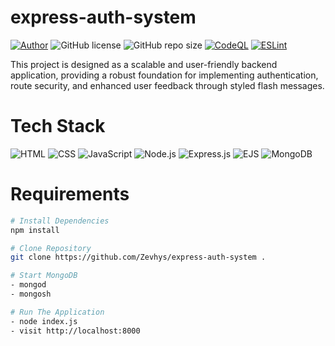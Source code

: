 # express-auth-system

[![Author](http://img.shields.io/badge/author-@Zevhys-blue.svg)](https://www.linkedin.com/in/rakha-djauhari/) ![GitHub license](https://badgen.net/github/license/Zevhys/express-auth-system) ![GitHub repo size](https://img.shields.io/github/repo-size/Zevhys/express-auth-system) [![CodeQL](https://img.shields.io/github/actions/workflow/status/Zevhys/express-auth-system/codeql.yml?label=CodeQL&logo=github)](https://github.com/Zevhys/express-auth-system/actions/workflows/codeql.yml) [![ESLint](https://img.shields.io/github/actions/workflow/status/Zevhys/express-auth-system/eslint.yml?label=ESLint&logo=eslint)](https://github.com/Zevhys/express-auth-system/actions/workflows/eslint.yml)

This project is designed as a scalable and user-friendly backend application, providing a robust foundation for implementing authentication, route security, and enhanced user feedback through styled flash messages.

# Tech Stack

![HTML](https://img.shields.io/badge/HTML-E34F26?style=flat-square&logo=html5&logoColor=ffffff)
![CSS](https://img.shields.io/badge/CSS-1572B6?style=flat-square&logo=css3&logoColor=ffffff)
![JavaScript](https://img.shields.io/badge/JavaScript-F7DF1E?style=flat-square&logo=javascript&logoColor=000000)
![Node.js](https://img.shields.io/badge/Node.js-339933?style=flat-square&logo=nodedotjs&logoColor=white)
![Express.js](https://img.shields.io/badge/Express.js-000000?style=flat-square&logo=express&logoColor=white)
![EJS](https://img.shields.io/badge/EJS-023430?style=flat-square&logo=ejs&logoColor=ffffff)
![MongoDB](https://img.shields.io/badge/MongoDB-47A248?style=flat-square&logo=mongodb&logoColor=ffffff)

# Requirements

```bash
# Install Dependencies
npm install

# Clone Repository
git clone https://github.com/Zevhys/express-auth-system .

# Start MongoDB
- mongod
- mongosh

# Run The Application
- node index.js
- visit http://localhost:8000
```
